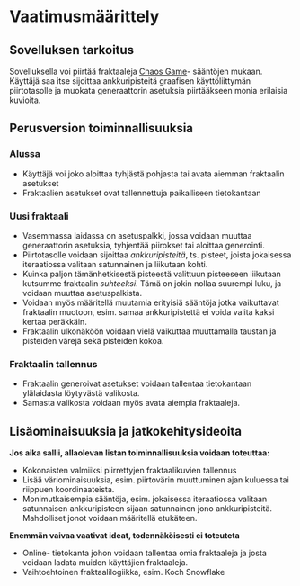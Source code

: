 # Vaatimusmäärittely
## Sovelluksen tarkoitus
Sovelluksella voi piirtää fraktaaleja [Chaos Game](https://en.wikipedia.org/wiki/Chaos_game)- sääntöjen mukaan. Käyttäjä saa itse sijoittaa ankkuripisteitä graafisen käyttöliittymän piirtotasolle ja muokata generaattorin asetuksia piirtääkseen monia erilaisia kuvioita.

## Perusversion toiminnallisuuksia
### Alussa
- Käyttäjä voi joko aloittaa tyhjästä pohjasta tai avata aiemman fraktaalin asetukset
- Fraktaalien asetukset ovat tallennettuja paikalliseen tietokantaan

### Uusi fraktaali
- Vasemmassa laidassa on asetuspalkki, jossa voidaan muuttaa generaattorin asetuksia, tyhjentää piirokset tai aloittaa generointi.
- Piirtotasolle voidaan sijoittaa *ankkuripisteitä*, ts. pisteet, joista jokaisessa iteraatiossa valitaan satunnainen ja liikutaan kohti.
- Kuinka paljon tämänhetkisestä pisteestä valittuun pisteeseen liikutaan kutsumme fraktaalin *suhteeksi*. Tämä on jokin nollaa suurempi luku, ja voidaan muuttaa asetuspalkista.
- Voidaan myös määritellä muutamia erityisiä sääntöja jotka vaikuttavat fraktaalin muotoon, esim. samaa ankkuripistettä ei voida valita kaksi kertaa peräkkäin.
- Fraktaalin ulkonäköön voidaan vielä vaikuttaa muuttamalla taustan ja pisteiden värejä sekä pisteiden kokoa.

### Fraktaalin tallennus
- Fraktaalin generoivat asetukset voidaan tallentaa tietokantaan ylälaidasta löytyvästä valikosta.
- Samasta valikosta voidaan myös avata aiempia fraktaaleja.

## Lisäominaisuuksia ja jatkokehitysideoita
**Jos aika sallii, allaolevan listan toiminnallisuuksia voidaan toteuttaa:**
- Kokonaisten valmiiksi piirrettyjen fraktaalikuvien tallennus
- Lisää väriominaisuuksia, esim. piirtovärin muuttuminen ajan kuluessa tai riippuen koordinaateista.
- Monimutkaisempia sääntöja, esim. jokaisessa iteraatiossa valitaan satunnaisen ankkuripisteen sijaan satunnainen jono ankkuripisteitä. Mahdolliset jonot voidaan määritellä etukäteen.

**Enemmän vaivaa vaativat ideat, todennäköisesti ei toteuteta**
- Online- tietokanta johon voidaan tallentaa omia fraktaaleja ja josta voidaan ladata muiden käyttäjien fraktaaleja.
- Vaihtoehtoinen fraktaalilogiikka, esim. Koch Snowflake
